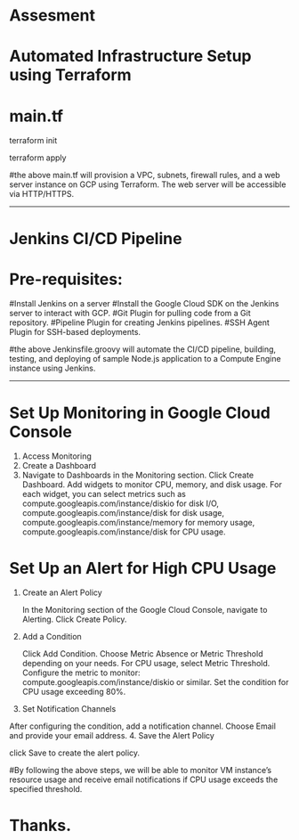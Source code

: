 # Assesment


# Automated Infrastructure Setup using Terraform

# main.tf

terraform init

terraform apply 

#the above main.tf will provision a VPC, subnets, firewall rules, and a web server instance on GCP using Terraform. The web server will be accessible via HTTP/HTTPS.

----------------------------------------------------------------------------------------------------------------------------------------------------------------------
# Jenkins CI/CD Pipeline 

# Pre-requisites:
#Install Jenkins on a server 
#Install the Google Cloud SDK on the Jenkins server to interact with GCP.
#Git Plugin for pulling code from a Git repository.
#Pipeline Plugin for creating Jenkins pipelines.
#SSH Agent Plugin for SSH-based deployments.

#the above Jenkinsfile.groovy will automate the CI/CD pipeline, building, testing, and deploying of sample  Node.js application to a Compute Engine instance using Jenkins.

----------------------------------------------------------------------------------------------------------------------------------------------------------------------
# Set Up Monitoring in Google Cloud Console
1. Access Monitoring
2. Create a Dashboard
3. Navigate to Dashboards in the Monitoring section.
   Click Create Dashboard.
   Add widgets to monitor CPU, memory, and disk usage. For each widget, you can select metrics such as
   compute.googleapis.com/instance/diskio for disk I/O,
   compute.googleapis.com/instance/disk for disk usage, 
   compute.googleapis.com/instance/memory for memory usage,
   compute.googleapis.com/instance/disk for CPU usage.
# Set Up an Alert for High CPU Usage
1. Create an Alert Policy

   In the Monitoring section of the Google Cloud Console, navigate to Alerting.
   Click Create Policy.
2. Add a Condition

   Click Add Condition.
   Choose Metric Absence or Metric Threshold depending on your needs.
   For CPU usage, select Metric Threshold.
   Configure the metric to monitor: compute.googleapis.com/instance/diskio or similar.
   Set the condition for CPU usage exceeding 80%.
3. Set Notification Channels

After configuring the condition, add a notification channel.
Choose Email and provide your email address.
4. Save the Alert Policy

click Save to create the alert policy.

#By following the above steps, we will be able to monitor VM instance’s resource usage and receive email notifications if CPU usage exceeds the specified threshold.


# Thanks. 
